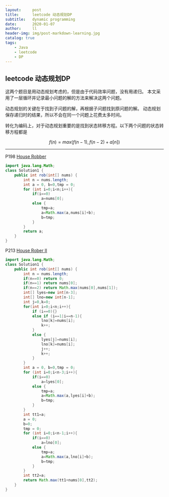 ```yaml
---
layout:     post
title:      leetcode 动态规划DP
subtitle:   dynamic programming
date:       2020-01-07
author:     ll
header-img: img/post-markdown-learning.jpg
catalog: true
tags:
    - Java
    - leetcode
    - DP
---
```

## leetcode 动态规划DP
这两个题目是用动态规划考虑的，但是由于代码效率问题，没有用递归。
本文采用了一层循环并记录最小问题的解的方法来解决这两个问题。

动态规划的关键在于找到子问题的解，再根据子问题找到原问题的解。
动态规划保存递归时的结果，所以不会在同一个问题上花费太多时间。

转化为编码上，对于动态规划重要的是找到状态转移方程。以下两个问题的状态转移方程都是  

$$f(n)=max(f(n-1),f(n-2)+a[n])$$
****
<script type="text/javascript" src="http://cdn.mathjax.org/mathjax/latest/MathJax.js?config=default"></script>
P198 [House Robber](https://leetcode.com/problems/house-robber/)

``` java
import java.lang.Math;
class Solution1 {
    public int rob(int[] nums) {
        int n = nums.length;
        int a = 0, b=0,tmp = 0;
        for (int i=0;i<n;i++){
            if(i==0)
                a=nums[0];
            else {
                tmp=a;
                a=Math.max(a,nums[i]+b);
                b=tmp;
            }
        }
        return a;
    }
}
```

P213 [House Rober II](https://leetcode.com/problems/house-robber-ii/)
```java
import java.lang.Math;
class Solution1 {
    public int rob(int[] nums) {
        int n = nums.length;
        if(n==0) return 0;
        if(n==1) return nums[0];
        if(n==2) return Math.max(nums[0],nums[1]);
        int[] lyes=new int[n-3];
        int[] lno=new int[n-1];
        int j=0,k=0;
        for(int i=0;i<n;i++){
            if (i==0){}
            else if (i==1|i==n-1){
                lno[k]=nums[i];
                k++;
            }
            else {
                lyes[j]=nums[i];
                lno[k]=nums[i];
                j++;
                k++;
            }
        }
        int a = 0, b=0,tmp = 0;
        for (int i=0;i<n-3;i++){
            if(i==0)
                a=lyes[0];
            else {
                tmp=a;
                a=Math.max(a,lyes[i]+b);
                b=tmp;
            }
        }
        int tt1=a;
        a = 0;
        b=0;
        tmp = 0;
        for (int i=0;i<n-1;i++){
            if(i==0)
                a=lno[0];
            else {
                tmp=a;
                a=Math.max(a,lno[i]+b);
                b=tmp;
            }
        }
        int tt2=a;
        return Math.max(tt1+nums[0],tt2);
    }
}
```